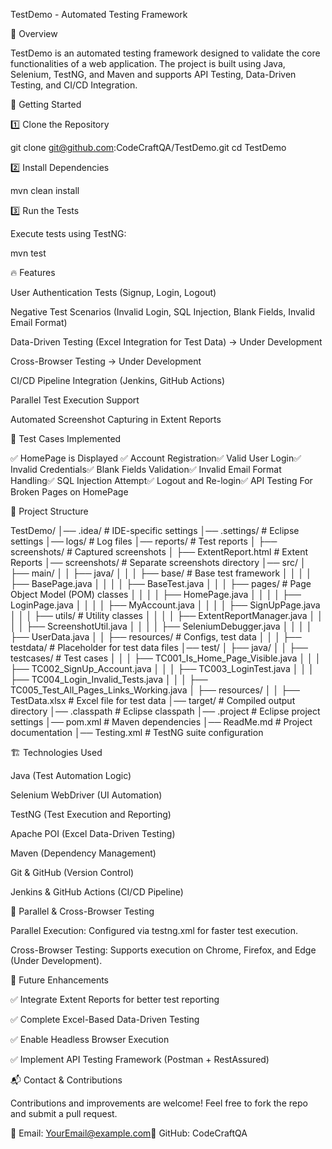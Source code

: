 TestDemo - Automated Testing Framework

📌 Overview

TestDemo is an automated testing framework designed to validate the core functionalities of a web application. The project is built using Java, Selenium, TestNG, and Maven and supports API Testing, Data-Driven Testing, and CI/CD Integration.

🚀 Getting Started

1️⃣ Clone the Repository

git clone git@github.com:CodeCraftQA/TestDemo.git
cd TestDemo

2️⃣ Install Dependencies

mvn clean install

3️⃣ Run the Tests

Execute tests using TestNG:

mvn test

🔥 Features

User Authentication Tests (Signup, Login, Logout)

Negative Test Scenarios (Invalid Login, SQL Injection, Blank Fields, Invalid Email Format)

Data-Driven Testing (Excel Integration for Test Data) → Under Development

Cross-Browser Testing → Under Development

CI/CD Pipeline Integration (Jenkins, GitHub Actions)

Parallel Test Execution Support

Automated Screenshot Capturing in Extent Reports

📝 Test Cases Implemented

✅ HomePage is Displayed ✅ Account Registration✅ Valid User Login✅ Invalid Credentials✅ Blank Fields Validation✅ Invalid Email Format Handling✅ SQL Injection Attempt✅ Logout and Re-login✅ API Testing For Broken Pages on HomePage

📂 Project Structure

TestDemo/
│── .idea/                       # IDE-specific settings
│── .settings/                   # Eclipse settings
│── logs/                        # Log files
│── reports/                     # Test reports
│   ├── screenshots/             # Captured screenshots
│   ├── ExtentReport.html        # Extent Reports
│── screenshots/                 # Separate screenshots directory
│── src/
│   ├── main/
│   │   ├── java/
│   │   │   ├── base/            # Base test framework
│   │   │   │   ├── BasePage.java
│   │   │   │   ├── BaseTest.java
│   │   │   ├── pages/           # Page Object Model (POM) classes
│   │   │   │   ├── HomePage.java
│   │   │   │   ├── LoginPage.java
│   │   │   │   ├── MyAccount.java
│   │   │   │   ├── SignUpPage.java
│   │   │   ├── utils/           # Utility classes
│   │   │   │   ├── ExtentReportManager.java
│   │   │   │   ├── ScreenshotUtil.java
│   │   │   │   ├── SeleniumDebugger.java
│   │   │   │   ├── UserData.java
│   │   ├── resources/           # Configs, test data
│   │   │   ├── testdata/        # Placeholder for test data files
│── test/
│   ├── java/
│   │   ├── testcases/           # Test cases
│   │   │   ├── TC001_Is_Home_Page_Visible.java
│   │   │   ├── TC002_SignUp_Account.java
│   │   │   ├── TC003_LoginTest.java
│   │   │   ├── TC004_Login_Invalid_Tests.java
│   │   │   ├── TC005_Test_All_Pages_Links_Working.java
│   ├── resources/
│   │   ├── TestData.xlsx        # Excel file for test data
│── target/                      # Compiled output directory
│── .classpath                   # Eclipse classpath
│── .project                     # Eclipse project settings
│── pom.xml                      # Maven dependencies
│── ReadMe.md                    # Project documentation
│── Testing.xml                   # TestNG suite configuration

🏗️ Technologies Used

Java (Test Automation Logic)

Selenium WebDriver (UI Automation)

TestNG (Test Execution and Reporting)

Apache POI (Excel Data-Driven Testing)

Maven (Dependency Management)

Git & GitHub (Version Control)

Jenkins & GitHub Actions (CI/CD Pipeline)

🔄 Parallel & Cross-Browser Testing

Parallel Execution: Configured via testng.xml for faster test execution.

Cross-Browser Testing: Supports execution on Chrome, Firefox, and Edge (Under Development).

📌 Future Enhancements

✅ Integrate Extent Reports for better test reporting

✅ Complete Excel-Based Data-Driven Testing

✅ Enable Headless Browser Execution

✅ Implement API Testing Framework (Postman + RestAssured)

📬 Contact & Contributions

Contributions and improvements are welcome! Feel free to fork the repo and submit a pull request.

📧 Email: YourEmail@example.com📌 GitHub: CodeCraftQA

